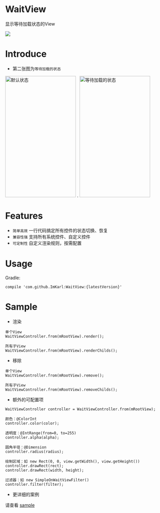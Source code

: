 # WaitView
显示等待加载状态的View

[![](https://jitpack.io/v/imkarl/WaitView.svg)](https://jitpack.io/#imkarl/WaitView)


# Introduce

- 第二张图为`等待加载的状态`

<img src="https://raw.githubusercontent.com/ImKarl/WaitView/master/captures/layout_default.png" width="225" height="385" alt="默认状态"/> . <img src="https://raw.githubusercontent.com/ImKarl/WaitView/master/captures/layout_waitview.png" width="225" height="385" alt="等待加载的状态"/>


# Features

- `简单高效` 一行代码搞定所有控件的状态切换、恢复
- `兼容性强` 支持所有系统控件、自定义控件
- `可定制性` 自定义渲染规则，按需配置


# Usage

Gradle:

```
compile 'com.github.ImKarl:WaitView:{latestVersion}'
```


# Sample

- 渲染

```
单个View
WaitViewController.from(mRootView).render();

所有子View
WaitViewController.from(mRootView).renderChilds();
```


- 移除

```
单个View
WaitViewController.from(mRootView).remove();

所有子View
WaitViewController.from(mRootView).removeChilds();
```


- 额外的可配置项

```
WaitViewController controller = WaitViewController.from(mRootView);

颜色：@ColorInt
controller.color(color);

透明度：@IntRange(from=0, to=255)
controller.alpha(alpha);

圆角半径：@Dimension
controller.radius(radius);

绘制区域：如 new Rect(0, 0, view.getWidth(), view.getHeight())
controller.drawRect(rect);
controller.drawRect(width, height);

过滤器：如 new SimpleOnWaitViewFilter()
controller.filter(filter);
```


- 更详细的案例

请查看 [sample](https://github.com/ImKarl/WaitView/blob/master/sample/src/main/java/cn/imkarl/waitview/sample/MainActivity.java)
